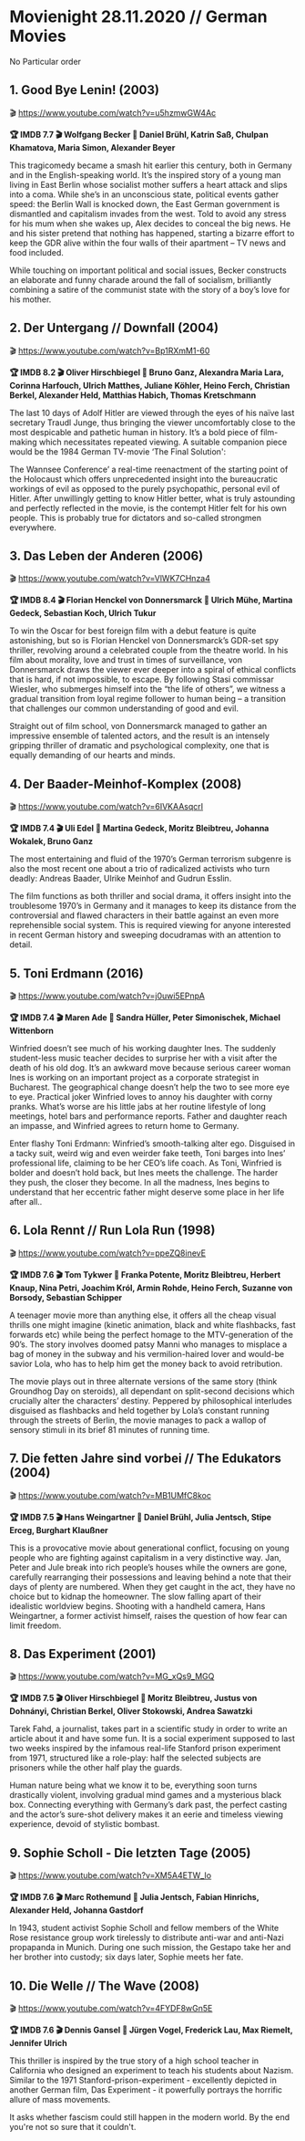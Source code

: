 # Movienight 28.11.2020 // German Movies
No Particular order 

## 1. Good Bye Lenin! (2003)
:clapper: https://www.youtube.com/watch?v=u5hzmwGW4Ac

**:trophy: IMDB 7.7 :clapper: Wolfgang Becker :star2: Daniel Brühl, Katrin Saß, Chulpan Khamatova, Maria Simon, Alexander Beyer**

This tragicomedy became a smash hit earlier this century, both in Germany and in the English-speaking world. It’s the inspired story of a young man living in East Berlin whose socialist mother suffers a heart attack and slips into a coma. While she’s in an unconscious state, political events gather speed: the Berlin Wall is knocked down, the East German government is dismantled and capitalism invades from the west. Told to avoid any stress for his mum when she wakes up, Alex decides to conceal the big news. He and his sister pretend that nothing has happened, starting a bizarre effort to keep the GDR alive within the four walls of their apartment – TV news and food included.

While touching on important political and social issues, Becker constructs an elaborate and funny charade around the fall of socialism, brilliantly combining a satire of the communist state with the story of a boy’s love for his mother.

## 2. Der Untergang // Downfall (2004)
:clapper: https://www.youtube.com/watch?v=Bp1RXmM1-60

**:trophy: IMDB 8.2 :clapper: Oliver Hirschbiegel :star2: Bruno Ganz, Alexandra Maria Lara, Corinna Harfouch, Ulrich Matthes, Juliane Köhler, Heino Ferch, Christian Berkel, Alexander Held, Matthias Habich, Thomas Kretschmann**

The last 10 days of Adolf Hitler are viewed through the eyes of his naïve last secretary Traudl Junge, thus bringing the viewer uncomfortably close to the most despicable and pathetic human in history. It’s a bold piece of film-making which necessitates repeated viewing. A suitable companion piece would be the 1984 German TV-movie ‘The Final Solution':

The Wannsee Conference’ a real-time reenactment of the starting point of the Holocaust which offers unprecedented insight into the bureaucratic workings of evil as opposed to the purely psychopathic, personal evil of Hitler. After unwillingly getting to know Hitler better, what is truly astounding and perfectly reflected in the movie, is the contempt Hitler felt for his own people. This is probably true for dictators and so-called strongmen everywhere.


## 3. Das Leben der Anderen (2006)
:clapper: https://www.youtube.com/watch?v=VlWK7CHnza4

**:trophy: IMDB 8.4 :clapper: Florian Henckel von Donnersmarck :star2: Ulrich Mühe, Martina Gedeck, Sebastian Koch, Ulrich Tukur**

To win the Oscar for best foreign film with a debut feature is quite astonishing, but so is Florian Henckel von Donnersmarck’s GDR-set spy thriller, revolving around a celebrated couple from the theatre world. In his film about morality, love and trust in times of surveillance, von Donnersmarck draws the viewer ever deeper into a spiral of ethical conflicts that is hard, if not impossible, to escape. By following Stasi commissar Wiesler, who submerges himself into the “the life of others”, we witness a gradual transition from loyal regime follower to human being – a transition that challenges our common understanding of good and evil.

Straight out of film school, von Donnersmarck managed to gather an impressive ensemble of talented actors, and the result is an intensely gripping thriller of dramatic and psychological complexity, one that is equally demanding of our hearts and minds.

## 4. Der Baader-Meinhof-Komplex (2008)
:clapper: https://www.youtube.com/watch?v=6IVKAAsqcrI

**:trophy: IMDB 7.4 :clapper: Uli Edel :star2: Martina Gedeck, Moritz Bleibtreu, Johanna Wokalek, Bruno Ganz**

The most entertaining and fluid of the 1970’s German terrorism subgenre is also the most recent one about a trio of radicalized activists who turn deadly: Andreas Baader, Ulrike Meinhof and Gudrun Esslin.

The film functions as both thriller and social drama, it offers insight into the troublesome 1970’s in Germany and it manages to keep its distance from the controversial and flawed characters in their battle against an even more reprehensible social system. This is required viewing for anyone interested in recent German history and sweeping docudramas with an attention to detail.

## 5. Toni Erdmann (2016)
:clapper: https://www.youtube.com/watch?v=j0uwi5EPnpA

**:trophy: IMDB 7.4 :clapper: Maren Ade :star2: Sandra Hüller, Peter Simonischek, Michael Wittenborn**

Winfried doesn’t see much of his working daughter Ines. The suddenly student-less music teacher decides to surprise her with a visit after the death of his old dog. It’s an awkward move because serious career woman Ines is working on an important project as a corporate strategist in Bucharest. The geographical change doesn’t help the two to see more eye to eye. Practical joker Winfried loves to annoy his daughter with corny pranks. What’s worse are his little jabs at her routine lifestyle of long meetings, hotel bars and performance reports. Father and daughter reach an impasse, and Winfried agrees to return home to Germany. 

Enter flashy Toni Erdmann: Winfried’s smooth-talking alter ego. Disguised in a tacky suit, weird wig and even weirder fake teeth, Toni barges into Ines’ professional life, claiming to be her CEO’s life coach. As Toni, Winfried is bolder and doesn’t hold back, but Ines meets the challenge. The harder they push, the closer they become. In all the madness, Ines begins to understand that her eccentric father might deserve some place in her life after all..

## 6. Lola Rennt // Run Lola Run (1998)
:clapper: https://www.youtube.com/watch?v=ppeZQ8inevE

**:trophy: IMDB 7.6 :clapper: Tom Tykwer :star2: Franka Potente, Moritz Bleibtreu, Herbert Knaup, Nina Petri, Joachim Król, Armin Rohde, Heino Ferch, Suzanne von Borsody, Sebastian Schipper**

A teenager movie more than anything else, it offers all the cheap visual thrills one might imagine (kinetic animation, black and white flashbacks, fast forwards etc) while being the perfect homage to the MTV-generation of the 90’s. The story involves doomed patsy Manni who manages to misplace a bag of money in the subway and his vermilion-haired lover and would-be savior Lola, who has to help him get the money back to avoid retribution.

The movie plays out in three alternate versions of the same story (think Groundhog Day on steroids), all dependant on split-second decisions which crucially alter the characters’ destiny. Peppered by philosophical interludes disguised as flashbacks and held together by Lola’s constant running through the streets of Berlin, the movie manages to pack a wallop of sensory stimuli in its brief 81 minutes of running time.

## 7. Die fetten Jahre sind vorbei // The Edukators (2004)
:clapper: https://www.youtube.com/watch?v=MB1UMfC8koc

**:trophy: IMDB 7.5 :clapper: Hans Weingartner :star2:  Daniel Brühl, Julia Jentsch, Stipe Erceg, Burghart Klaußner**

This is a provocative movie about generational conflict, focusing on young people who are fighting against capitalism in a very distinctive way. Jan, Peter and Jule break into rich people’s houses while the owners are gone, carefully rearranging their possessions and leaving behind a note that their days of plenty are numbered. When they get caught in the act, they have no choice but to kidnap the homeowner. The slow falling apart of their idealistic worldview begins. Shooting with a handheld camera, Hans Weingartner, a former activist himself, raises the question of how fear can limit freedom.

## 8. Das Experiment (2001)
:clapper: https://www.youtube.com/watch?v=MG_xQs9_MGQ

**:trophy: IMDB 7.5 :clapper: Oliver Hirschbiegel :star2: Moritz Bleibtreu, Justus von Dohnányi, Christian Berkel, Oliver Stokowski, Andrea Sawatzki**

Tarek Fahd, a journalist, takes part in a scientific study in order to write an article about it and have some fun. It is a social experiment supposed to last two weeks inspired by the infamous real-life Stanford prison experiment from 1971, structured like a role-play: half the selected subjects are prisoners while the other half play the guards.

Human nature being what we know it to be, everything soon turns drastically violent, involving gradual mind games and a mysterious black box. Connecting everything with Germany’s dark past, the perfect casting and the actor’s sure-shot delivery makes it an eerie and timeless viewing experience, devoid of stylistic bombast.

## 9. Sophie Scholl - Die letzten Tage (2005)
:clapper: https://www.youtube.com/watch?v=XM5A4ETW_Io

**:trophy: IMDB 7.6 :clapper:  Marc Rothemund  :star2: Julia Jentsch, Fabian Hinrichs, Alexander Held, Johanna Gastdorf**

In 1943, student activist Sophie Scholl and fellow members of the White Rose resistance group work tirelessly to distribute anti-war and anti-Nazi propapanda in Munich. During one such mission, the Gestapo take her and her brother into custody; six days later, Sophie meets her fate. 

## 10. Die Welle // The Wave (2008)
:clapper: https://www.youtube.com/watch?v=4FYDF8wGn5E

**:trophy: IMDB 7.6 :clapper:  Dennis Gansel  :star2: Jürgen Vogel, Frederick Lau, Max Riemelt, Jennifer Ulrich**

 This thriller is inspired by the true story of a high school teacher in California who designed an experiment to teach his students about Nazism. Similar to the 1971 Stanford-prison-experiment - excellently depicted in another German film, Das Experiment - it powerfully portrays the horrific allure of mass movements.

It asks whether fascism could still happen in the modern world. By the end you're not so sure that it couldn't.
